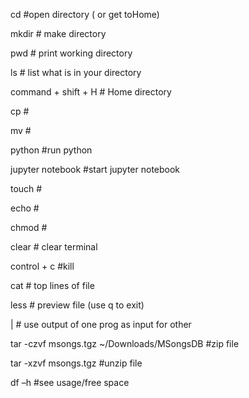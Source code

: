cd #open directory ( or get toHome)

mkdir # make directory

pwd # print working directory 

ls # list what is in your directory 

command + shift + H # Home directory

cp #

mv #

python #run python 

jupyter notebook #start jupyter notebook

touch #

echo #

chmod #

clear # clear terminal

control + c #kill

cat # top lines of file

less # preview file (use q to exit)

| # use output of one prog as input for other

tar -czvf  msongs.tgz  ~/Downloads/MSongsDB  #zip file

tar -xzvf msongs.tgz #unzip file

df –h #see usage/free space
